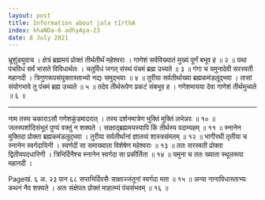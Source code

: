 ```yaml
---
layout: post
title: Information about jala tIrthA
index: khaNDa-6 adhyAya-23
date: 8 July 2021
---
```


भ्रूशुंड्युवाच ।
क्षेत्रं ब्रह्ममयं प्रोक्तं तीर्थतीर्थं महेश्वराः ।
गाणेशं सर्वविख्यातं मुख्यं पूर्णं बभूव ह ॥ २ ॥
यथा पंचविधं सर्वं भासते विविधार्थतः ।
चतुर्विधं जगत् संस्थं पंचमं ब्रह्म उच्यते ॥ ३ ॥
गंगा च यमुनादेवी सरस्वती महानदी ।
त्रिगुणरूपसंयुक्तास्ताभ्यो नद्यः समुद्भवाः ॥ ४ ॥
तुरीया सर्वतीर्थाख्या ब्रह्मकमंडलूद्भवा ।
तासां संयोगभावे तु पंचमं ब्रह्म उच्यते ॥ ५ ॥
तदेव तीर्थरूपेण प्रकटं संबभूव ह ।
गणेशमायया देवा गाणेशं तीर्थमुच्यते ॥ ६ ॥

---

नाम तस्य चकाराऽसौ गणेशकुंडमादरात् ।
तस्य दर्शनमात्रेण भुक्तिं मुक्तिं लभेन्नरः ॥ १० ॥
जलस्पर्शादिसंभूतं पुण्यं वक्तुं न शक्यते ।
साक्षाद्ब्रह्ममयस्यापि किं तीर्थस्य वदाम्यहम् ॥ ११ ॥
स्नानेन मुक्तिदा प्रोक्ता ब्रह्मकमंडलूद्भवा ।
तुरीया सर्वतीर्थानां ज्ञातव्यं शास्त्रसंमतम् ॥ १२ ॥
भागीरथी तृतीया च स्नानेन स्वर्गदायिनी ।
स्वर्णदी सा समाख्याता विशेषेण महेश्वराः ॥ १३ ॥
ततः सरस्वती प्रोक्ता द्वितीयपदधारिणी ।
त्रिभिर्दिनैश्च स्नानेन स्वर्गदा सा प्रकीर्तिता ॥ १४ ॥
यमुना च ततः ख्याता स्थूलरूपा महानदी ।

Pageखं. ६ अ. २३ पान ६८
सप्तभिर्दिवसैः साक्षाज्जंतूनां स्वर्गदा मता ॥ १५ ॥
अन्या नानाविधास्ताभ्यः कथनं नैव शक्यते ।
अतः संक्षेपतः प्रोक्तं माहात्म्यं पंचसंभवम् ॥ १६ ॥
